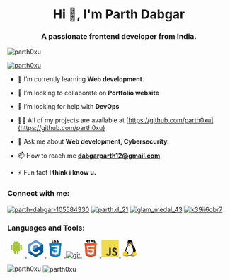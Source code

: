 <h1 align="center">Hi 👋, I'm Parth Dabgar</h1>
<h3 align="center">A passionate frontend developer from India.</h3>

<p align="left"> <img src="https://komarev.com/ghpvc/?username=parth0xu&label=Profile%20views&color=0e75b6&style=flat" alt="parth0xu" /> </p>

<p align="left"> <a href="https://github.com/ryo-ma/github-profile-trophy"><img src="https://github-profile-trophy.vercel.app/?username=parth0xu" alt="parth0xu" /></a> </p>

- 🌱 I’m currently learning **Web development.**

- 👯 I’m looking to collaborate on **Portfolio website**

- 🤝 I’m looking for help with **DevOps**

- 👨‍💻 All of my projects are available at [https://github.com/parth0xu](https://github.com/parth0xu)

- 💬 Ask me about **Web development, Cybersecurity.**

- 📫 How to reach me **dabgarparth12@gmail.com**

- ⚡ Fun fact **I think i know u.**

<h3 align="left">Connect with me:</h3>
<p align="left">
<a href="https://linkedin.com/in/parth-dabgar-105584330" target="blank"><img align="center" src="https://raw.githubusercontent.com/rahuldkjain/github-profile-readme-generator/master/src/images/icons/Social/linked-in-alt.svg" alt="parth-dabgar-105584330" height="30" width="40" /></a>
<a href="https://instagram.com/parth.d_21" target="blank"><img align="center" src="https://raw.githubusercontent.com/rahuldkjain/github-profile-readme-generator/master/src/images/icons/Social/instagram.svg" alt="parth.d_21" height="30" width="40" /></a>
<a href="https://www.codechef.com/users/glam_medal_43" target="blank"><img align="center" src="https://cdn.jsdelivr.net/npm/simple-icons@3.1.0/icons/codechef.svg" alt="glam_medal_43" height="30" width="40" /></a>
<a href="https://www.leetcode.com/k39ii6obr7" target="blank"><img align="center" src="https://raw.githubusercontent.com/rahuldkjain/github-profile-readme-generator/master/src/images/icons/Social/leet-code.svg" alt="k39ii6obr7" height="30" width="40" /></a>
</p>

<h3 align="left">Languages and Tools:</h3>
<p align="left"> <a href="https://developer.android.com" target="_blank" rel="noreferrer"> <img src="https://raw.githubusercontent.com/devicons/devicon/master/icons/android/android-original-wordmark.svg" alt="android" width="40" height="40"/> </a> <a href="https://www.cprogramming.com/" target="_blank" rel="noreferrer"> <img src="https://raw.githubusercontent.com/devicons/devicon/master/icons/c/c-original.svg" alt="c" width="40" height="40"/> </a> <a href="https://www.w3schools.com/css/" target="_blank" rel="noreferrer"> <img src="https://raw.githubusercontent.com/devicons/devicon/master/icons/css3/css3-original-wordmark.svg" alt="css3" width="40" height="40"/> </a> <a href="https://git-scm.com/" target="_blank" rel="noreferrer"> <img src="https://www.vectorlogo.zone/logos/git-scm/git-scm-icon.svg" alt="git" width="40" height="40"/> </a> <a href="https://www.w3.org/html/" target="_blank" rel="noreferrer"> <img src="https://raw.githubusercontent.com/devicons/devicon/master/icons/html5/html5-original-wordmark.svg" alt="html5" width="40" height="40"/> </a> <a href="https://developer.mozilla.org/en-US/docs/Web/JavaScript" target="_blank" rel="noreferrer"> <img src="https://raw.githubusercontent.com/devicons/devicon/master/icons/javascript/javascript-original.svg" alt="javascript" width="40" height="40"/> </a> <a href="https://www.linux.org/" target="_blank" rel="noreferrer"> <img src="https://raw.githubusercontent.com/devicons/devicon/master/icons/linux/linux-original.svg" alt="linux" width="40" height="40"/> </a> </p>

<p><img align="left" src="https://github-readme-stats.vercel.app/api/top-langs?username=parth0xu&show_icons=true&locale=en&layout=compact" alt="parth0xu" /></p>

<p>&nbsp;<img align="center" src="https://github-readme-stats.vercel.app/api?username=parth0xu&show_icons=true&locale=en" alt="parth0xu" /></p>
